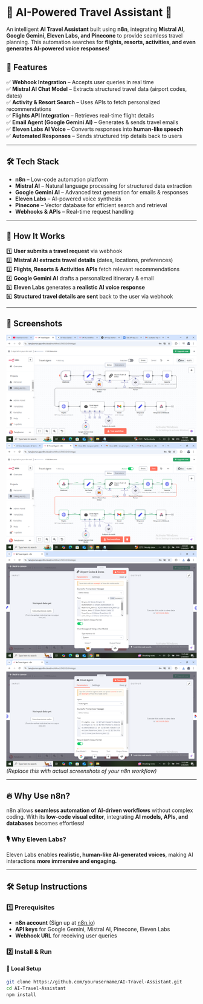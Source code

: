 # 🛫 AI-Powered Travel Assistant 🚀  

An intelligent **AI Travel Assistant** built using **n8n**, integrating **Mistral AI, Google Gemini, Eleven Labs, and Pinecone** to provide seamless travel planning. This automation searches for **flights, resorts, activities, and even generates AI-powered voice responses!**  

## 📌 Features  

✅ **Webhook Integration** – Accepts user queries in real time  
✅ **Mistral AI Chat Model** – Extracts structured travel data (airport codes, dates)  
✅ **Activity & Resort Search** – Uses APIs to fetch personalized recommendations  
✅ **Flights API Integration** – Retrieves real-time flight details  
✅ **Email Agent (Google Gemini AI)** – Generates & sends travel emails  
✅ **Eleven Labs AI Voice** – Converts responses into **human-like speech**  
✅ **Automated Responses** – Sends structured trip details back to users  

---

## 🛠️ Tech Stack  

- **n8n** – Low-code automation platform  
- **Mistral AI** – Natural language processing for structured data extraction  
- **Google Gemini AI** – Advanced text generation for emails & responses  
- **Eleven Labs** – AI-powered voice synthesis  
- **Pinecone** – Vector database for efficient search and retrieval  
- **Webhooks & APIs** – Real-time request handling  

---

## 🚀 How It Works  

1️⃣ **User submits a travel request** via webhook  
2️⃣ **Mistral AI extracts travel details** (dates, locations, preferences)  
3️⃣ **Flights, Resorts & Activities APIs** fetch relevant recommendations  
4️⃣ **Google Gemini AI** drafts a personalized itinerary & email  
5️⃣ **Eleven Labs** generates a **realistic AI voice response**  
6️⃣ **Structured travel details are sent** back to the user via webhook  

---

## 📸 Screenshots  

![Workflow Screenshot](https://github.com/Tanujkumar24/TRAVEL-AGENT-N8N/blob/main/Screenshot%20(196).png) 
![Workflow Screenshot](https://github.com/Tanujkumar24/TRAVEL-AGENT-N8N/blob/main/Screenshot%20(197).png)
![Workflow Screenshot](https://github.com/Tanujkumar24/TRAVEL-AGENT-N8N/blob/main/Screenshot%20(198).png)
![Workflow Screenshot](https://github.com/Tanujkumar24/TRAVEL-AGENT-N8N/blob/main/Screenshot%20(199).png)
*(Replace this with actual screenshots of your n8n workflow)*  

---

## 🔥 Why Use n8n?  

n8n allows **seamless automation of AI-driven workflows** without complex coding. With its **low-code visual editor**, integrating **AI models, APIs, and databases** becomes effortless!  

### 🎙️ Why Eleven Labs?  
Eleven Labs enables **realistic, human-like AI-generated voices**, making AI interactions **more immersive and engaging.**  

---

## 🛠 Setup Instructions  

### 1️⃣ Prerequisites  

- **n8n account** (Sign up at [n8n.io](https://n8n.io/))  
- **API keys** for Google Gemini, Mistral AI, Pinecone, Eleven Labs  
- **Webhook URL** for receiving user queries  

### 2️⃣ Install & Run  

#### 🔹 Local Setup  
```bash
git clone https://github.com/yourusername/AI-Travel-Assistant.git
cd AI-Travel-Assistant
npm install
